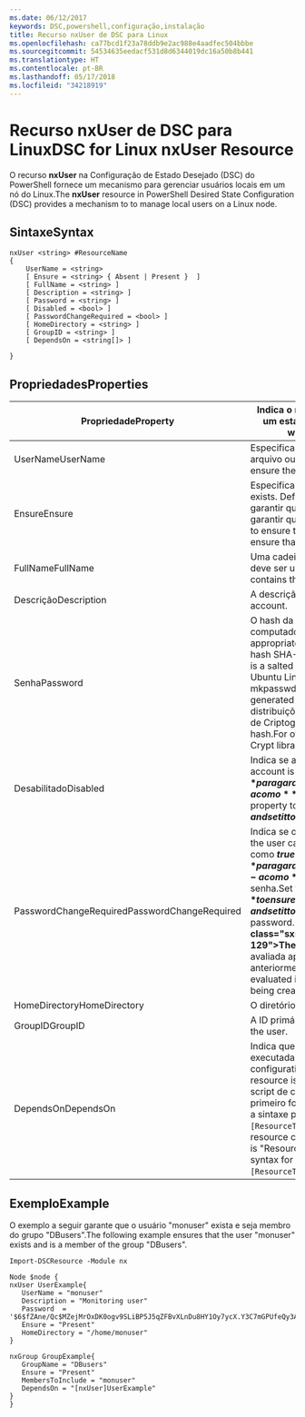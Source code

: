 ```yaml
---
ms.date: 06/12/2017
keywords: DSC,powershell,configuração,instalação
title: Recurso nxUser de DSC para Linux
ms.openlocfilehash: ca77bcd1f23a78ddb9e2ac988e4aadfec504bbbe
ms.sourcegitcommit: 54534635eedacf531d8d6344019dc16a50b8b441
ms.translationtype: HT
ms.contentlocale: pt-BR
ms.lasthandoff: 05/17/2018
ms.locfileid: "34218919"
---
```

# <a name="dsc-for-linux-nxuser-resource"></a><span data-ttu-id="a102c-103">Recurso nxUser de DSC para Linux</span><span class="sxs-lookup"><span data-stu-id="a102c-103">DSC for Linux nxUser Resource</span></span>

<span data-ttu-id="a102c-104">O recurso **nxUser** na Configuração de Estado Desejado (DSC) do PowerShell fornece um mecanismo para gerenciar usuários locais em um nó do Linux.</span><span class="sxs-lookup"><span data-stu-id="a102c-104">The **nxUser** resource in PowerShell Desired State Configuration (DSC) provides a mechanism to to manage local users on a Linux node.</span></span>

## <a name="syntax"></a><span data-ttu-id="a102c-105">Sintaxe</span><span class="sxs-lookup"><span data-stu-id="a102c-105">Syntax</span></span>

```
nxUser <string> #ResourceName
{
    UserName = <string>
    [ Ensure = <string> { Absent | Present }  ]
    [ FullName = <string> ]
    [ Description = <string> ]
    [ Password = <string> ]
    [ Disabled = <bool> ]
    [ PasswordChangeRequired = <bool> ]
    [ HomeDirectory = <string> ]
    [ GroupID = <string> ]
    [ DependsOn = <string[]> ]

}
```

## <a name="properties"></a><span data-ttu-id="a102c-106">Propriedades</span><span class="sxs-lookup"><span data-stu-id="a102c-106">Properties</span></span>

|  <span data-ttu-id="a102c-107">Propriedade</span><span class="sxs-lookup"><span data-stu-id="a102c-107">Property</span></span> |  <span data-ttu-id="a102c-108">Indica o nome da conta para a qual você deseja garantir um estado específico.</span><span class="sxs-lookup"><span data-stu-id="a102c-108">Indicates the account name for which you want to ensure a specific state.</span></span> |
|---|---|
| <span data-ttu-id="a102c-109">UserName</span><span class="sxs-lookup"><span data-stu-id="a102c-109">UserName</span></span>| <span data-ttu-id="a102c-110">Especifica o local onde você deseja garantir o estado de um arquivo ou diretório.</span><span class="sxs-lookup"><span data-stu-id="a102c-110">Specifies the location where you want to ensure the state for a file or directory.</span></span>|
| <span data-ttu-id="a102c-111">Ensure</span><span class="sxs-lookup"><span data-stu-id="a102c-111">Ensure</span></span>| <span data-ttu-id="a102c-112">Especifica se a conta existe.</span><span class="sxs-lookup"><span data-stu-id="a102c-112">Specifies whether the account exists.</span></span> <span data-ttu-id="a102c-113">Defina essa propriedade como "Present" para garantir que a conta exista e defina-o como "Absent" para garantir que a conta não exista.</span><span class="sxs-lookup"><span data-stu-id="a102c-113">Set this property to "Present" to ensure that the account exists, and set it to "Absent" to ensure that the account does not exist.</span></span>|
| <span data-ttu-id="a102c-114">FullName</span><span class="sxs-lookup"><span data-stu-id="a102c-114">FullName</span></span>| <span data-ttu-id="a102c-115">Uma cadeia de caracteres que contém o nome completo que deve ser usado para a conta de usuário.</span><span class="sxs-lookup"><span data-stu-id="a102c-115">A string that contains the full name to use for the user account.</span></span>|
| <span data-ttu-id="a102c-116">Descrição</span><span class="sxs-lookup"><span data-stu-id="a102c-116">Description</span></span>| <span data-ttu-id="a102c-117">A descrição da conta de usuário.</span><span class="sxs-lookup"><span data-stu-id="a102c-117">The description for the user account.</span></span>|
| <span data-ttu-id="a102c-118">Senha</span><span class="sxs-lookup"><span data-stu-id="a102c-118">Password</span></span>| <span data-ttu-id="a102c-119">O hash da senha de usuário no formato apropriado para o computador Linux.</span><span class="sxs-lookup"><span data-stu-id="a102c-119">The hash of the users password in the appropriate form for the Linux computer.</span></span> <span data-ttu-id="a102c-120">Normalmente, é um hash SHA-256 ou SHA-512 com valor de sal.</span><span class="sxs-lookup"><span data-stu-id="a102c-120">Typically, this is a salted SHA-256, or SHA-512 hash.</span></span> <span data-ttu-id="a102c-121">No Debian e no Ubuntu Linux, esse valor pode ser gerado com o comando mkpasswd.</span><span class="sxs-lookup"><span data-stu-id="a102c-121">On Debian and Ubuntu Linux, this value can be generated with the mkpasswd command.</span></span> <span data-ttu-id="a102c-122">Para outras distribuições de Linux, o método de criptografia da biblioteca de Criptografia do Python pode ser usado para gerar o hash.</span><span class="sxs-lookup"><span data-stu-id="a102c-122">For other Linux distros, the crypt method of Python’s Crypt library can be used to generate the hash.</span></span>|
| <span data-ttu-id="a102c-123">Desabilitado</span><span class="sxs-lookup"><span data-stu-id="a102c-123">Disabled</span></span>| <span data-ttu-id="a102c-124">Indica se a conta está habilitada.</span><span class="sxs-lookup"><span data-stu-id="a102c-124">Indicates whether the account is enabled.</span></span> <span data-ttu-id="a102c-125">Defina essa propriedade como **$true** para garantir que essa conta esteja desabilitada e defina-a como **$false** para garantir que esteja habilitada.</span><span class="sxs-lookup"><span data-stu-id="a102c-125">Set this property to **$true** to ensure that this account is disabled, and set it to **$false** to ensure that it is enabled.</span></span>|
| <span data-ttu-id="a102c-126">PasswordChangeRequired</span><span class="sxs-lookup"><span data-stu-id="a102c-126">PasswordChangeRequired</span></span>| <span data-ttu-id="a102c-127">Indica se o usuário pode alterar a senha.</span><span class="sxs-lookup"><span data-stu-id="a102c-127">Indicates whether the user can change the password.</span></span> <span data-ttu-id="a102c-128">Defina essa propriedade como **$true** para garantir que o usuário não possa alterar a senha e defina-a como **$false** para permitir que o usuário altere a senha.</span><span class="sxs-lookup"><span data-stu-id="a102c-128">Set this property to **$true** to ensure that the user cannot change the password, and set it to **$false** to allow the user to change the password.</span></span> <span data-ttu-id="a102c-129">O valor padrão é **$false**.</span><span class="sxs-lookup"><span data-stu-id="a102c-129">The default value is **$false**.</span></span> <span data-ttu-id="a102c-130">Essa propriedade é avaliada apenas se a conta de usuário não existia anteriormente e está sendo criada.</span><span class="sxs-lookup"><span data-stu-id="a102c-130">This property is only evaluated if the user account did not exist previously and is being created.</span></span>|
| <span data-ttu-id="a102c-131">HomeDirectory</span><span class="sxs-lookup"><span data-stu-id="a102c-131">HomeDirectory</span></span>| <span data-ttu-id="a102c-132">O diretório inicial do usuário.</span><span class="sxs-lookup"><span data-stu-id="a102c-132">The home directory for the user.</span></span>|
| <span data-ttu-id="a102c-133">GroupID</span><span class="sxs-lookup"><span data-stu-id="a102c-133">GroupID</span></span>| <span data-ttu-id="a102c-134">A ID primária de grupo do usuário.</span><span class="sxs-lookup"><span data-stu-id="a102c-134">The primary group ID for the user.</span></span>|
| <span data-ttu-id="a102c-135">DependsOn</span><span class="sxs-lookup"><span data-stu-id="a102c-135">DependsOn</span></span> | <span data-ttu-id="a102c-136">Indica que a configuração de outro recurso deve ser executada antes de ele ser configurado.</span><span class="sxs-lookup"><span data-stu-id="a102c-136">Indicates that the configuration of another resource must run before this resource is configured.</span></span> <span data-ttu-id="a102c-137">Por exemplo, se a ID do bloco de script de configuração do recurso que você deseja executar primeiro for "ResourceName" e seu tipo for "ResourceType", a sintaxe para usar essa propriedade será `DependsOn = "[ResourceType]ResourceName"`.</span><span class="sxs-lookup"><span data-stu-id="a102c-137">For example, if the ID of the resource configuration script block that you want to run first is "ResourceName" and its type is "ResourceType", the syntax for using this property is `DependsOn = "[ResourceType]ResourceName"`.</span></span>|

## <a name="example"></a><span data-ttu-id="a102c-138">Exemplo</span><span class="sxs-lookup"><span data-stu-id="a102c-138">Example</span></span>

<span data-ttu-id="a102c-139">O exemplo a seguir garante que o usuário "monuser" exista e seja membro do grupo "DBusers".</span><span class="sxs-lookup"><span data-stu-id="a102c-139">The following example ensures that the user "monuser" exists and is a member of the group "DBusers".</span></span>

```
Import-DSCResource -Module nx

Node $node {
nxUser UserExample{
   UserName = "monuser"
   Description = "Monitoring user"
   Password  =    '$6$fZAne/Qc$MZejMrOxDK0ogv9SLiBP5J5qZFBvXLnDu8HY1Oy7ycX.Y3C7mGPUfeQy3A82ev3zIabhDQnj2ayeuGn02CqE/0'
   Ensure = "Present"
   HomeDirectory = "/home/monuser"
}

nxGroup GroupExample{
   GroupName = "DBusers"
   Ensure = "Present"
   MembersToInclude = "monuser"
   DependsOn = "[nxUser]UserExample"
}
}
```